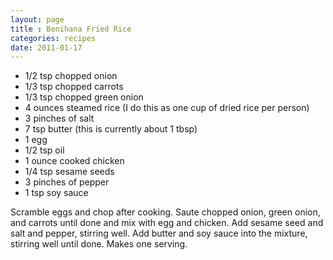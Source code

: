 ```yaml
---
layout: page
title : Benihana Fried Rice
categories: recipes
date: 2011-01-17
---
```


* 1/2 tsp chopped onion
* 1/3 tsp chopped carrots
* 1/3 tsp chopped green onion
* 4 ounces steamed rice (I do this as one cup of dried rice per person)
* 3 pinches of salt
* 7 tsp butter (this is currently about 1 tbsp)
* 1 egg
* 1/2 tsp oil
* 1 ounce cooked chicken
* 1/4 tsp sesame seeds
* 3 pinches of pepper
* 1 tsp soy sauce

Scramble eggs and chop after cooking.  Saute chopped onion, green onion, and carrots until done and mix with egg and chicken.  Add sesame seed and salt and pepper, stirring well.  Add butter and soy sauce into the mixture, stirring well until done. Makes one serving.


